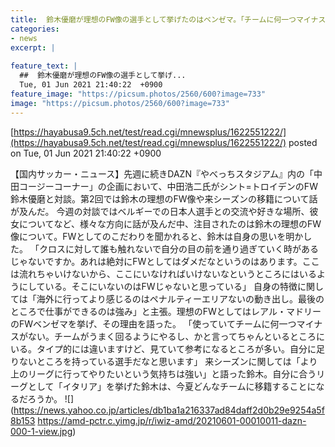 ```yaml
---
title:  鈴木優磨が理想のFW像の選手として挙げたのはベンゼマ。「チームに何一つマイナスがない」｜やべっちスタジアム  
categories:
- news
excerpt: |
  
feature_text: |
  ##  鈴木優磨が理想のFW像の選手として挙げ...
  Tue, 01 Jun 2021 21:40:22  +0900
feature_image: "https://picsum.photos/2560/600?image=733"
image: "https://picsum.photos/2560/600?image=733"
---
```


[https://hayabusa9.5ch.net/test/read.cgi/mnewsplus/1622551222/](https://hayabusa9.5ch.net/test/read.cgi/mnewsplus/1622551222/)
posted on Tue, 01 Jun 2021 21:40:22  +0900

<!--more-->

【国内サッカー・ニュース】先週に続きDAZN『やべっちスタジアム』内の「中田コージーコーナー」の企画において、中田浩二氏がシント=トロイデンのFW鈴木優磨と対談。第2回では鈴木の理想のFW像や来シーズンの移籍について話が及んだ。 今週の対談ではベルギーでの日本人選手との交流や好きな場所、彼女についてなど、様々な方向に話が及んだ中、注目されたのは鈴木の理想のFW像について。FWとしてのこだわりを聞かれると、鈴木は自身の思いを明かした。 「クロスに対して誰も触れないで自分の目の前を通り過ぎていく時があるじゃないですか。あれは絶対にFWとしてはダメだなというのはあります。ここは流れちゃいけないから、ここにいなければいけないなというところにはいるようにしている。そこにいないのはFWじゃないと思っている」 自身の特徴に関しては「海外に行ってより感じるのはペナルティーエリアないの動き出し。最後のところで仕事ができるのは強み」と主張。理想のFWとしてはレアル・マドリーのFWベンゼマを挙げ、その理由を語った。 「使っていてチームに何一つマイナスがない。チームがうまく回るようにやるし、かと言ってちゃんといるところにいる。タイプ的には違いますけど、見ていて参考になるところが多い。自分に足りないところを持っている選手だなと思います」 来シーズンに関しては「より上のリーグに行ってやりたいという気持ちは強い」と語った鈴木。自分に合うリーグとして「イタリア」を挙げた鈴木は、今夏どんなチームに移籍することになるだろうか。 ![](https://news.yahoo.co.jp/articles/db1ba1a216337ad84daff2d0b29e9254a5f8b153 https://amd-pctr.c.yimg.jp/r/iwiz-amd/20210601-00010011-dazn-000-1-view.jpg)
